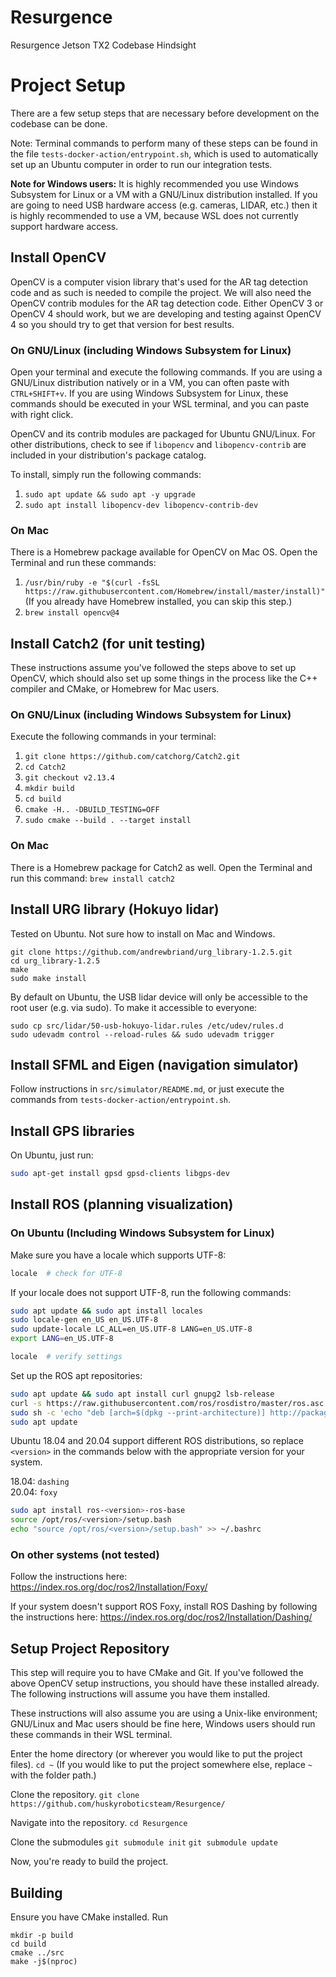 # Resurgence
Resurgence Jetson TX2 Codebase Hindsight

# Project Setup

There are a few setup steps that are necessary before development on the
codebase can be done.

Note: Terminal commands to perform many of these steps can be found in the file
`tests-docker-action/entrypoint.sh`, which is used to automatically set up an
Ubuntu computer in order to run our integration tests.

**Note for Windows users:** It is highly recommended you use Windows Subsystem
for Linux or a VM with a GNU/Linux distribution installed. If you are going to
need USB hardware access (e.g. cameras, LIDAR, etc.) then it is highly
recommended to use a VM, because WSL does not currently support hardware
access.

## Install OpenCV
OpenCV is a computer vision library that's used for the AR tag detection code
and as such is needed to compile the project. We will also need the OpenCV
contrib modules for the AR tag detection code. Either OpenCV 3 or OpenCV 4
should work, but we are developing and testing against OpenCV 4 so you should
try to get that version for best results.

### On GNU/Linux (including Windows Subsystem for Linux)

Open your terminal and execute the following commands. If you are using a
GNU/Linux distribution natively or in a VM, you can often paste with
`CTRL+SHIFT+v`. If you are using Windows Subsystem for Linux, these commands
should be executed in your WSL terminal, and you can paste with right click.

OpenCV and its contrib modules are packaged for Ubuntu GNU/Linux. For other
distributions, check to see if `libopencv` and `libopencv-contrib` are included
in your distribution's package catalog. 

To install, simply run the following commands:

1. `sudo apt update && sudo apt -y upgrade`
2. `sudo apt install libopencv-dev libopencv-contrib-dev`

### On Mac
There is a Homebrew package available for OpenCV on Mac OS. Open the Terminal
and run these commands:
1. `/usr/bin/ruby -e "$(curl -fsSL
   https://raw.githubusercontent.com/Homebrew/install/master/install)"` (If you
   already have Homebrew installed, you can skip this step.)
2. `brew install opencv@4`

## Install Catch2 (for unit testing)
These instructions assume you've followed the steps above to set up OpenCV,
which should also set up some things in the process like the C++ compiler and
CMake, or Homebrew for Mac users.

### On GNU/Linux (including Windows Subsystem for Linux)
Execute the following commands in your terminal:
1. `git clone https://github.com/catchorg/Catch2.git`
2. `cd Catch2`
3. `git checkout v2.13.4`
4. `mkdir build`
5. `cd build`
6. `cmake -H.. -DBUILD_TESTING=OFF`
7. `sudo cmake --build . --target install`

### On Mac
There is a Homebrew package for Catch2 as well. Open the Terminal and run this
command:
`brew install catch2`

## Install URG library (Hokuyo lidar)

Tested on Ubuntu. Not sure how to install on Mac and Windows.

```
git clone https://github.com/andrewbriand/urg_library-1.2.5.git
cd urg_library-1.2.5
make
sudo make install
```

By default on Ubuntu, the USB lidar device will only be accessible to the
root user (e.g. via sudo). To make it accessible to everyone:

```
sudo cp src/lidar/50-usb-hokuyo-lidar.rules /etc/udev/rules.d
sudo udevadm control --reload-rules && sudo udevadm trigger
```

## Install SFML and Eigen (navigation simulator)

Follow instructions in `src/simulator/README.md`, or just execute the commands
from `tests-docker-action/entrypoint.sh`.

## Install GPS libraries

On Ubuntu, just run:

```bash
sudo apt-get install gpsd gpsd-clients libgps-dev
```

## Install ROS (planning visualization)

### On Ubuntu (Including Windows Subsystem for Linux)

Make sure you have a locale which supports UTF-8:

```bash
locale  # check for UTF-8
```

If your locale does not support UTF-8, run the following commands:

```bash
sudo apt update && sudo apt install locales
sudo locale-gen en_US en_US.UTF-8
sudo update-locale LC_ALL=en_US.UTF-8 LANG=en_US.UTF-8
export LANG=en_US.UTF-8

locale  # verify settings
```

Set up the ROS apt repositories:

```bash
sudo apt update && sudo apt install curl gnupg2 lsb-release
curl -s https://raw.githubusercontent.com/ros/rosdistro/master/ros.asc | sudo apt-key add -
sudo sh -c 'echo "deb [arch=$(dpkg --print-architecture)] http://packages.ros.org/ros2/ubuntu $(lsb_release -cs) main" > /etc/apt/sources.list.d/ros2-latest.list'
sudo apt update
```

Ubuntu 18.04 and 20.04 support different ROS distributions, so replace `<version>` in the commands below with the appropriate version for your system.

18.04: `dashing`  
20.04: `foxy`  

```bash
sudo apt install ros-<version>-ros-base
source /opt/ros/<version>/setup.bash
echo "source /opt/ros/<version>/setup.bash" >> ~/.bashrc
```

### On other systems (not tested)

Follow the instructions here: https://index.ros.org/doc/ros2/Installation/Foxy/

If your system doesn't support ROS Foxy, install ROS Dashing by following the instructions here: https://index.ros.org/doc/ros2/Installation/Dashing/

## Setup Project Repository
This step will require you to have CMake and Git. If you've followed the above
OpenCV setup instructions, you should have these installed already. The
following instructions will assume you have them installed.

These instructions will also assume you are using a Unix-like environment;
GNU/Linux and Mac users should be fine here, Windows users should run these
commands in their WSL terminal.

Enter the home directory (or wherever you would like to put the project files).
`cd ~` (If you would like to put the project somewhere else, replace `~` with
the folder path.)

Clone the repository.
`git clone https://github.com/huskyroboticsteam/Resurgence/`

Navigate into the repository.
`cd Resurgence`

Clone the submodules
`git submodule init`
`git submodule update`
  
Now, you're ready to build the project.

## Building
Ensure you have CMake installed.
Run
```
mkdir -p build
cd build
cmake ../src
make -j$(nproc)
```
